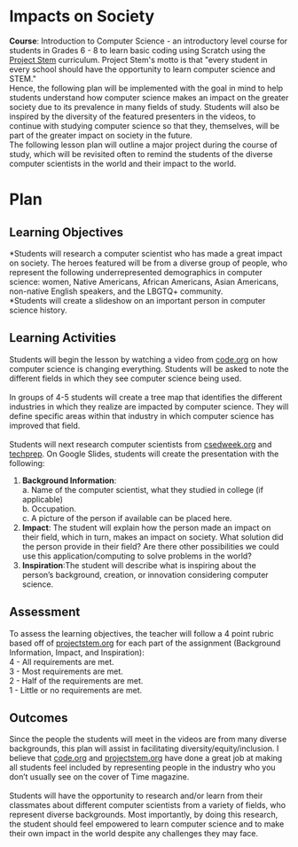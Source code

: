 # Impacts on Society

**Course**: Introduction to Computer Science - an introductory level course for students in Grades 6 - 8 to learn basic coding using Scratch using the [Project Stem](https://projectstem.org/) curriculum. Project Stem's motto is that "every student in every school should have the opportunity to learn computer science and STEM." <br>
Hence, the following plan will be implemented with the goal in mind to help students understand how computer science makes an impact on the greater society due to its prevalence in many fields of study. Students will also be inspired by the diversity of the featured presenters in the videos, to continue with studying computer science so that they, themselves, will be part of the greater impact on society in the future. <br>
The following lesson plan will outline a major project during the course of study, which will be revisited often to remind the students of the diverse computer scientists in the world and their impact to the world.

# Plan

## Learning Objectives

*Students will research a computer scientist who has made a great impact on society. The heroes featured will be from a diverse group of people, who represent the following underrepresented demographics in computer science: women, Native Americans, African Americans, Asian Americans, non-native English speakers, and the LBGTQ+ community.<br>
*Students will create a slideshow on an important person in computer science history.

## Learning Activities

Students will begin the lesson by watching a video from [code.org](https://code.org/) on how computer science is changing everything.
Students will be asked to note the different fields in which they see computer science being used.<br>
<br>
In groups of 4-5 students will create a tree map that identifies the different industries in which they realize are impacted by computer science.
They will define specific areas within that industry in which computer science has improved that field.<br>
<br>
Students will next research computer scientists from [csedweek.org](https://www.csedweek.org) and [techprep](https://www.youtube.com/watch?v=-xFJM3QQ3TE). 
On Google Slides, students will create the presentation with the following:<br>
1. **Background Information**: <br>
    a. Name of the computer scientist, what they studied in college (if applicable)<br>
    b. Occupation. <br>
    c. A picture of the person if available can be placed here.<br>
2. **Impact**: The student will explain how the person made an impact on their field, which in turn, makes an impact on society. What solution did the person provide in their field? Are there other possibilities we could use this application/computing to solve problems in the world?<br>
3. **Inspiration**:The student will describe what is inspiring about the person’s background, creation, or innovation considering computer science.

## Assessment

To assess the learning objectives, the teacher will follow a 4 point rubric based off of [projectstem.org](projectstem.org) for each part of the assignment (Background Information, Impact, and Inspiration):<br>
	4 - All requirements are met.<br>
	3 - Most requirements are met.<br>
	2 -  Half of the requirements are met.<br>
	1 -  Little or no requirements are met.<br>


## Outcomes

Since the people the students will meet in the videos are from many diverse backgrounds, this plan will assist in facilitating diversity/equity/inclusion. I believe that [code.org](code.org) and [projectstem.org](projectstem.org) have done a great job at making all students feel included by representing people in the industry who you don’t usually see on the cover of Time magazine. <br>
<br>
Students will have the opportunity to research and/or learn from their classmates about different computer scientists from a variety of fields, who represent diverse backgrounds. Most importantly, by doing this research, the student should feel empowered to learn computer science and to make their own impact in the world despite any challenges they may face.

